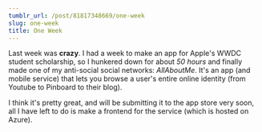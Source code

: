 ```yaml
---
tumblr_url: /post/81817348669/one-week
slug: one-week
title: One Week
---
```

Last week was **crazy**. I had a week to make an app for Apple's WWDC student scholarship, so I hunkered down for about *50 hours* and finally made one of my anti-social social networks: *AllAboutMe*. It's an app (and mobile service) that lets you browse a user's entire online identity (from Youtube to Pinboard to their blog).

I think it's pretty great, and will be submitting it to the app store very soon, all I have left to do is make a frontend for the service (which is hosted on Azure).
